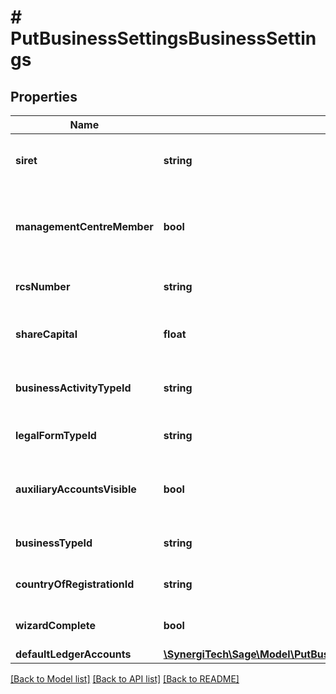 # # PutBusinessSettingsBusinessSettings

## Properties

Name | Type | Description | Notes
------------ | ------------- | ------------- | -------------
**siret** | **string** | SIRET Number (France only) | [optional]
**managementCentreMember** | **bool** | Member of Approved Management Centres (France only) | [optional]
**rcsNumber** | **string** | RCS Number (France only) | [optional]
**shareCapital** | **float** | Share Capital (France only) | [optional]
**businessActivityTypeId** | **string** | The ID of the Business Activity Type. | [optional]
**legalFormTypeId** | **string** | The ID of the Legal Form Type. | [optional]
**auxiliaryAccountsVisible** | **bool** | Auxiliary Accounts Visible (France &amp; Spain only) | [optional]
**businessTypeId** | **string** | The ID of the Business Type. | [optional]
**countryOfRegistrationId** | **string** | The ID of the Country Of Registration. | [optional]
**wizardComplete** | **bool** | Quick Start Wizard completion | [optional]
**defaultLedgerAccounts** | [**\SynergiTech\Sage\Model\PutBusinessSettingsBusinessSettingsDefaultLedgerAccounts**](PutBusinessSettingsBusinessSettingsDefaultLedgerAccounts.md) |  | [optional]

[[Back to Model list]](../../README.md#models) [[Back to API list]](../../README.md#endpoints) [[Back to README]](../../README.md)
